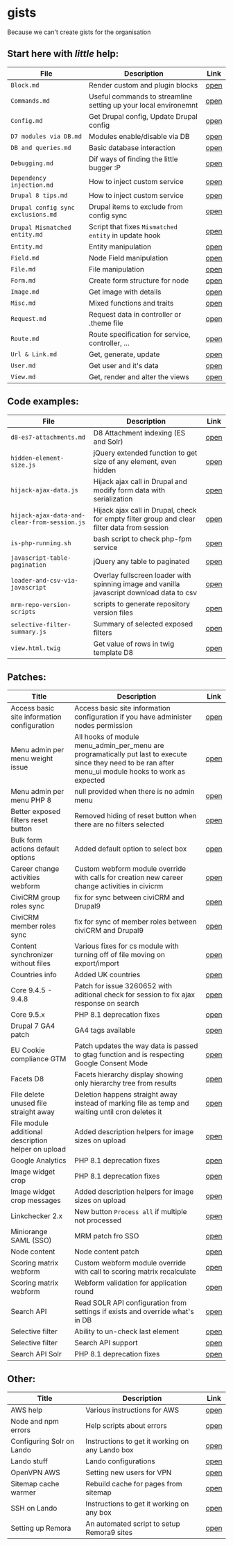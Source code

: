 # gists
Because we can't create gists for the organisation

## Start here with *little* help:
| File                               | Description                                                     | Link                                                                                              |
|------------------------------------|-----------------------------------------------------------------|---------------------------------------------------------------------------------------------------|
| `Block.md`                         | Render custom and plugin blocks                                 | [open](https://github.com/MantaRayMedia/gists/blob/master/Block.md)                               |
| `Commands.md`                      | Useful commands to streamline setting up your local environemnt | [open](https://github.com/MantaRayMedia/gists/blob/master/Lando/Commands.md)                      |
| `Config.md`                        | Get Drupal config, Update Drupal config                         | [open](https://github.com/MantaRayMedia/gists/blob/master/Config.md)                              |
| `D7 modules via DB.md`             | Modules enable/disable via DB                                   | [open](https://github.com/MantaRayMedia/gists/blob/master/D7%20modules%20via%20DB.md)             |
| `DB and queries.md`                | Basic database interaction                                      | [open](https://github.com/MantaRayMedia/gists/blob/master/DB%20and%20queries.md)                  |
| `Debugging.md`                     | Dif ways of finding the little bugger :P                        | [open](https://github.com/MantaRayMedia/gists/blob/master/Debugging.md)                           |
| `Dependency injection.md`          | How to inject custom service                                    | [open](https://github.com/MantaRayMedia/gists/blob/master/Dependency%20injection.md)              |
| `Drupal 8 tips.md`                 | How to inject custom service                                    | [open](https://github.com/MantaRayMedia/gists/blob/master/Drupal%208%20tips.md)                   |
| `Drupal config sync exclusions.md` | Drupal items to exclude from config sync                        | [open](https://github.com/MantaRayMedia/gists/blob/master/Drupal%20config%20sync%20exclusions.md) |
| `Drupal Mismatched entity.md`      | Script that fixes `Mismatched entity` in update hook            | [open](https://github.com/MantaRayMedia/gists/blob/master/Drupal%20mismatched%20entity.md)        |
| `Entity.md`                        | Entity manipulation                                             | [open](https://github.com/MantaRayMedia/gists/blob/master/Entity.md)                              |
| `Field.md`                         | Node Field manipulation                                         | [open](https://github.com/MantaRayMedia/gists/blob/master/Field.md)                               |
| `File.md`                          | File manipulation                                               | [open](https://github.com/MantaRayMedia/gists/blob/master/File.md)                                |
| `Form.md`                          | Create form structure for node                                  | [open](https://github.com/MantaRayMedia/gists/blob/master/Form.md)                                |
| `Image.md`                         | Get image with details                                          | [open](https://github.com/MantaRayMedia/gists/blob/master/Image.md)                               |
| `Misc.md`                          | Mixed functions and traits                                      | [open](https://github.com/MantaRayMedia/gists/blob/master/Misc.md)                                |
| `Request.md`                       | Request data in controller or .theme file                       | [open](https://github.com/MantaRayMedia/gists/blob/master/Request.md)                             |
| `Route.md`                         | Route specification for service, controller, ...                | [open](https://github.com/MantaRayMedia/gists/blob/master/Route.md)                               |
| `Url & Link.md`                    | Get, generate, update                                           | [open](https://github.com/MantaRayMedia/gists/blob/master/Url%20%26%20Link.md)                    |
| `User.md`                          | Get user and it's data                                          | [open](https://github.com/MantaRayMedia/gists/blob/master/User.md)                                |
| `View.md`                          | Get, render and alter the views                                 | [open](https://github.com/MantaRayMedia/gists/blob/master/View.md)                                |



## Code examples:
| File                                         | Description                                                                                 | Link                                                                                                       |
|----------------------------------------------|---------------------------------------------------------------------------------------------|------------------------------------------------------------------------------------------------------------|
| `d8-es7-attachments.md`                      | D8 Attachment indexing (ES and Solr)                                                        | [open](https://github.com/MantaRayMedia/gists/blob/master/Code/d8-es7-attachments.md)                      |
| `hidden-element-size.js`                     | jQuery extended function to get size of any element, even hidden                            | [open](https://github.com/MantaRayMedia/gists/blob/master/Code/hidden-element-size.js)                     |
| `hijack-ajax-data.js`                        | Hijack ajax call in Drupal and modify form data with serialization                          | [open](https://github.com/MantaRayMedia/gists/blob/master/Code/hijack-ajax-data.js)                        |
| `hijack-ajax-data-and-clear-from-session.js` | Hijack ajax call in Drupal, check for empty filter group and clear filter data from session | [open](https://github.com/MantaRayMedia/gists/blob/master/Code/hijack-ajax-data-and-clear-from-session.js) |
| `is-php-running.sh`                          | bash script to check php-fpm service                                                        | [open](https://github.com/MantaRayMedia/gists/blob/master/Code/is-php-running.sh)                          |
| `javascript-table-pagination`                | jQuery any table to paginated                                                               | [open](https://github.com/MantaRayMedia/gists/blob/master/Code/javascript-table-pagination/index.html)     |
| `loader-and-csv-via-javascript`              | Overlay fullscreen loader with spinning image and vanilla javascript download data to csv   | [open](https://github.com/MantaRayMedia/gists/blob/master/Code/loader-and-csv-via-javascript/index.html)   |
| `mrm-repo-version-scripts`                   | scripts to generate repository version files                                                | [open](https://github.com/MantaRayMedia/gists/blob/master/Code/mrm-repo-version-scripts/README.md)         |
| `selective-filter-summary.js`                | Summary of selected exposed filters                                                         | [open](https://github.com/MantaRayMedia/gists/blob/master/Code/selective-filter-summary.js)                |
| `view.html.twig`                             | Get value of rows in twig template D8                                                       | [open](https://github.com/MantaRayMedia/gists/blob/master/Code/view.html.twig)                             |


## Patches:
| Title                                               | Description                                                                                                                                              | Link                                                                                                                              |
|-----------------------------------------------------|----------------------------------------------------------------------------------------------------------------------------------------------------------|-----------------------------------------------------------------------------------------------------------------------------------|
| Access basic site information configuration         | Access basic site information configuration if you have administer nodes permission                                                                      | [open](https://github.com/MantaRayMedia/gists/blob/master/Patches/access_basic_site_information.patch)                            |
| Menu admin per menu weight issue                    | All hooks of module menu_admin_per_menu are programatically put last to execute since they need to be ran after menu_ui module hooks to work as expected | [open](https://github.com/MantaRayMedia/gists/blob/master/Patches/admin_menu_per_menu_weight_problem.patch)                       |
| Menu admin per menu PHP 8                           | null provided when there is no admin menu                                                                                                                | [open](https://github.com/MantaRayMedia/gists/blob/master/Patches/PHP8/non_admin_menu_fix.patch)                                  |
| Better exposed filters reset button                 | Removed hiding of reset button when there are no filters selected                                                                                        | [open](https://github.com/MantaRayMedia/gists/blob/master/Patches/always_show_reset_button.patch)                                 |
| Bulk form actions default options                   | Added default option to select box                                                                                                                       | [open](https://raw.githubusercontent.com/MantaRayMedia/gists/master/Patches/bulk_field_default_option.patch)                      |
| Career change activities webform                    | Custom webform module override with calls for creation new career change activities in civicrm                                                           | [open](https://github.com/MantaRayMedia/gists/blob/master/Patches/create_career_change_activity_in_civicrm_on_field_change.patch) |
| CiviCRM group roles sync                            | fix for sync between civiCRM and Drupal9                                                                                                                 | [open](https://github.com/MantaRayMedia/gists/blob/master/Patches/civicrm_group_roles_sync.patch)                                 |
| CiviCRM member roles sync                           | fix for sync of member roles between civiCRM and Drupal9                                                                                                 | [open](https://github.com/MantaRayMedia/gists/blob/master/Patches/civicrm_member_roles_sync.patch)                                |
| Content synchronizer without files                                      | Various fixes for cs module with turning off of file moving on export/import                                                                                                                                      | [open](https://github.com/MantaRayMedia/gists/blob/master/Patches/content_synchronizer_without_files.patch)                                     |
| Countries info                                      | Added UK countries                                                                                                                                       | [open](https://github.com/MantaRayMedia/gists/blob/master/Patches/uk_countries_divided.patch)                                     |
| Core 9.4.5 - 9.4.8                                  | Patch for issue 3260652 with aditional check for session to fix ajax response on search                                                                  | [open](https://github.com/MantaRayMedia/gists/blob/master/Patches/drupal-session-views-filter-3260652-15-repatched.patch)         |
| Core 9.5.x                                          | PHP 8.1 deprecation fixes                                                                                                                                | [open](https://github.com/MantaRayMedia/gists/blob/master/Patches/drupal_core_9_5_x-php8.patch)                                   |
| Drupal 7 GA4 patch                                  | GA4 tags available                                                                                                                                       | [open](https://github.com/MantaRayMedia/gists/blob/master/Patches/google_analytics_ga4.patch)                                     |
| EU Cookie compliance GTM                            | Patch updates the way data is passed to gtag function and is respecting Google Consent Mode                                                              | [open](https://github.com/MantaRayMedia/gists/blob/master/Patches/gtm_consent_mode.patch)                                         |
| Facets D8                                           | Facets hierarchy display showing only hierarchy tree from results                                                                                        | [open](https://github.com/MantaRayMedia/gists/blob/master/Patches/d8_facets_hierarchy_query_results_build_from_results.patch)     |
| File delete unused file straight away               | Deletion happens straight away instead of marking file as temp and waiting until cron deletes it                                                         | [open](https://github.com/MantaRayMedia/gists/blob/master/Patches/file_delete_immediately.patch)                                  |
| File module additional description helper on upload | Added description helpers for image sizes on upload                                                                                                      | [open](https://github.com/MantaRayMedia/gists/blob/master/Patches/image_file_description_helper.patch)                            |
| Google Analytics                                    | PHP 8.1 deprecation fixes                                                                                                                                | [open](https://github.com/MantaRayMedia/gists/blob/master/Patches/google_analytics-php8.patch)                                    |
| Image widget crop                                   | PHP 8.1 deprecation fixes                                                                                                                                | [open](https://github.com/MantaRayMedia/gists/blob/master/Patches/image_widget_crop-php8.patch)                                   |
| Image widget crop messages                          | Added description helpers for image sizes on upload                                                                                                      | [open](https://github.com/MantaRayMedia/gists/blob/master/Patches/soft-limit-message.patch)                                       |
| Linkchecker 2.x                                     | New button `Process all` if multiple not processed                                                                                                       | [open](https://github.com/MantaRayMedia/gists/blob/master/Patches/linkchecker_2_process_all.patch)                                |
| Miniorange SAML (SSO)                               | MRM patch fro SSO                                                                                                                                        | [open](https://github.com/MantaRayMedia/gists/blob/master/Patches/miniorange_saml_simplesamphp.patch)                             |
| Node content                                        | Node content patch                                                                                                                                       | [open](https://github.com/MantaRayMedia/gists/blob/master/Patches/node_content_crash.patch)                                       |
| Scoring matrix webform                              | Custom webform module override with call to scoring matrix recalculate                                                                                   | [open](https://github.com/MantaRayMedia/gists/blob/master/Patches/webform_call_custom_for_matrix_calculate.patch)                 |
| Scoring matrix webform                              | Webform validation for application round                                                                                                                 | [open](https://github.com/MantaRayMedia/gists/blob/master/Patches/webform_validation-application-round.patch)                     |
| Search API                                          | Read SOLR API configuration from settings if exists and override what's in DB                                                                            | [open](https://github.com/MantaRayMedia/gists/blob/master/Patches/search_api_load_from_settings.patch)                            |
| Selective filter                                    | Ability to un-check last element                                                                                                                         | [open](https://github.com/MantaRayMedia/gists/blob/master/Patches/views_module_fix_for_selective_filter_uncheck_last.patch)       |
| Selective filter                                    | Search API support                                                                                                                                       | [open](https://github.com/MantaRayMedia/gists/blob/master/Patches/views_selective_filters-search_api.patch)                       |
| Search API Solr                                     | PHP 8.1 deprecation fixes                                                                                                                                | [open](https://github.com/MantaRayMedia/gists/blob/master/Patches/search_api_solr_4.2.0-php8.1_deprecation.patch)                 |


## Other:
| Title                     | Description                                     | Link                                                                                     |
|---------------------------|-------------------------------------------------|------------------------------------------------------------------------------------------|
| AWS help                  | Various instructions for AWS                    | [open](https://github.com/MantaRayMedia/gists/blob/master/Other/aws.md)                  |
| Node and npm errors       | Help scripts about errors                       | [open](https://github.com/MantaRayMedia/gists/blob/master/Other/npm-errors.md)           |
| Configuring Solr on Lando | Instructions to get it working on any Lando box | [open](https://github.com/MantaRayMedia/gists/blob/master/Other/solr-configuration.md)   |
| Lando stuff               | Lando configurations                            | [open](https://github.com/MantaRayMedia/gists/blob/master/Lando.md)                      |
| OpenVPN AWS               | Setting new users for VPN                       | [open](https://github.com/MantaRayMedia/gists/blob/master/OpenVPN.md)                    |
| Sitemap cache warmer      | Rebuild cache for pages from sitemap            | [open](https://github.com/MantaRayMedia/gists/blob/master/Code/sitemap_cache_warmer.php) |
| SSH on Lando              | Instructions to get it working on any box       | [open](https://github.com/MantaRayMedia/gists/blob/master/Lando/ssl.md)                  |
| Setting up Remora         | An automated script to setup Remora9 sites      | [open](https://github.com/MantaRayMedia/gists/blob/master/Remora8/Setup.md)              |
